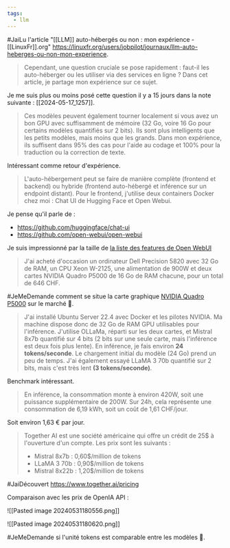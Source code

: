```yaml
---
tags:
  - llm
---
```


#JaiLu l'article "[[LLM]] auto-hébergés ou non : mon expérience - [[LinuxFr]].org" <https://linuxfr.org/users/jobpilot/journaux/llm-auto-heberges-ou-non-mon-experience>.

> Cependant, une question cruciale se pose rapidement : faut-il les auto-héberger ou les utiliser via des services en ligne ? Dans cet article, je partage mon expérience sur ce sujet. 

Je me suis plus ou moins posé cette question il y a 15 jours dans la note suivante : [[2024-05-17_1257]].

> Ces modèles peuvent également tourner localement si vous avez un bon GPU avec suffisamment de mémoire (32 Go, voire 16 Go pour certains modèles quantifiés sur 2 bits). Ils sont plus intelligents que les petits modèles, mais moins que les grands. Dans mon expérience, ils suffisent dans 95% des cas pour l'aide au codage et 100% pour la traduction ou la correction de texte.

Intéressant comme retour d'expérience.

> L'auto-hébergement peut se faire de manière complète (frontend et backend) ou hybride (frontend auto-hébergé et inférence sur un endpoint distant). Pour le frontend, j'utilise deux containers Docker chez moi : Chat UI de Hugging Face et Open Webui.

Je pense qu'il parle de :

- https://github.com/huggingface/chat-ui
- https://github.com/open-webui/open-webui

Je suis impressionné par la taille de [la liste des features de Open WebUI](https://github.co.m/open-webui/open-webui?tab=readme-ov-file#features-)

> J'ai acheté d'occasion un ordinateur Dell Precision 5820 avec 32 Go de RAM, un CPU Xeon W-2125, une alimentation de 900W et deux cartes NVIDIA Quadro P5000 de 16 Go de RAM chacune, pour un total de 646 CHF. 

#JeMeDemande comment se situe la carte graphique [NVIDIA Quadro P5000](https://en.wikipedia.org/wiki/Quadro) sur le marché 🤔.

> J'ai installé Ubuntu Server 22.4 avec Docker et les pilotes NVIDIA. Ma machine dispose donc de 32 Go de RAM GPU utilisables pour l'inférence. J'utilise OLLaMa, réparti sur les deux cartes, et Mistral 8x7b quantifié sur 4 bits (2 bits sur une seule carte, mais l'inférence est deux fois plus lente). En inférence, je fais environ **24 tokens/seconde**. Le chargement initial du modèle (24 Go) prend un peu de temps. J'ai également essayé LLaMA 3 70b quantifié sur 2 bits, mais c'est très lent **(3 tokens/seconde)**.

Benchmark intéressant.

> En inférence, la consommation monte à environ 420W, soit une puissance supplémentaire de 200W. Sur 24h, cela représente une consommation de 6,19 kWh, soit un coût de 1,61 CHF/jour.

Soit environ 1,63 € par jour.

> Together AI est une société américaine qui offre un crédit de 25$ à l'ouverture d'un compte. Les prix sont les suivants :
> - Mistral 8x7b : 0,60$/million de tokens
> - LLaMA 3 70b : 0,90$/million de tokens
> - Mistral 8x22b : 1,20$/million de tokens

#JaiDécouvert https://www.together.ai/pricing

Comparaison avec les prix de OpenIA API :

![[Pasted image 20240531180556.png]]

![[Pasted image 20240531180620.png]]

#JeMeDemande si l'unité tokens est comparable entre les modèles 🤔.


